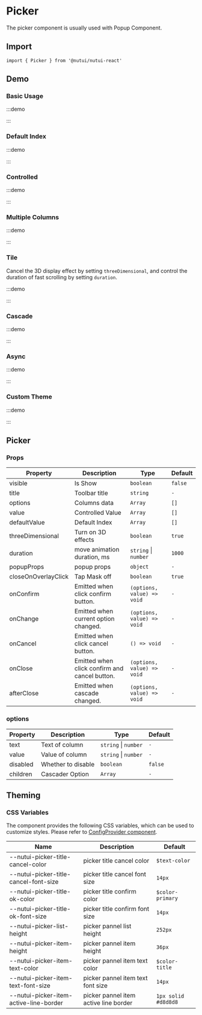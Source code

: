 # Picker

The picker component is usually used with Popup Component.

## Import

```tsx
import { Picker } from '@nutui/nutui-react'
```

## Demo

### Basic Usage

:::demo

<CodeBlock src='h5/demo1.tsx'></CodeBlock>

:::

### Default Index

:::demo

<CodeBlock src='h5/demo2.tsx'></CodeBlock>

:::

### Controlled

:::demo

<CodeBlock src='h5/demo3.tsx'></CodeBlock>

:::

### Multiple Columns

:::demo

<CodeBlock src='h5/demo4.tsx'></CodeBlock>

:::

### Tile

Cancel the 3D display effect by setting `threeDimensional`, and control the duration of fast scrolling by setting `duration`.

:::demo

<CodeBlock src='h5/demo5.tsx'></CodeBlock>

:::

### Cascade

:::demo

<CodeBlock src='h5/demo6.tsx'></CodeBlock>

:::

### Async

:::demo

<CodeBlock src='h5/demo7.tsx'></CodeBlock>

:::

### Custom Theme

:::demo

<CodeBlock src='h5/demo8.tsx'></CodeBlock>

:::

## Picker

### Props

| Property | Description | Type | Default |
| --- | --- | --- | --- |
| visible | Is Show | `boolean` | `false` |
| title | Toolbar title | `string` | `-` |
| options | Columns data | `Array` | `[]` |
| value | Controlled Value | `Array` | `[]` |
| defaultValue | Default Index | `Array` | `[]` |
| threeDimensional | Turn on 3D effects | `boolean` | `true` |
| duration | move animation duration, ms | `string` \| `number` | `1000` |
| popupProps | popup props | `object` | `-` |
| closeOnOverlayClick | Tap Mask off | `boolean` | `true` |
| onConfirm | Emitted when click confirm button. | `(options, value) => void` | `-` |
| onChange | Emitted when current option changed. | `(options, value) => void` | `-` |
| onCancel | Emitted when click cancel button. | `() => void` | `-` |
| onClose | Emitted when click confirm and cancel button. | `(options, value) => void` | `-` |
| afterClose | Emitted when cascade changed. | `(options, value) => void` | `-` |

### options

| Property | Description | Type | Default |
| --- | --- | --- | --- |
| text | Text of column | `string` \| `number` | `-` |
| value | Value of column | `string` \| `number` | `-` |
| disabled | Whether to disable | `boolean` | `false` |
| children | Cascader Option | `Array` | `-` |

## Theming

### CSS Variables

The component provides the following CSS variables, which can be used to customize styles. Please refer to [ConfigProvider component](#/en-US/component/configprovider).

| Name | Description | Default |
| --- | --- | --- |
| \--nutui-picker-title-cancel-color | picker title cancel color | `$text-color` |
| \--nutui-picker-title-cancel-font-size | picker title cancel font size | `14px` |
| \--nutui-picker-title-ok-color | picker title confirm color | `$color-primary` |
| \--nutui-picker-title-ok-font-size | picker title confirm font size | `14px` |
| \--nutui-picker-list-height | picker pannel list height | `252px` |
| \--nutui-picker-item-height | picker pannel item height | `36px` |
| \--nutui-picker-item-text-color | picker pannel item text color | `$color-title` |
| \--nutui-picker-item-text-font-size | picker pannel item text font size | `14px` |
| \--nutui-picker-item-active-line-border | picker pannel item active line border | `1px solid #d8d8d8` |
